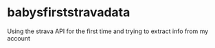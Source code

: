 # babysfirststravadata
Using the strava API for the first time and trying to extract info from my account
